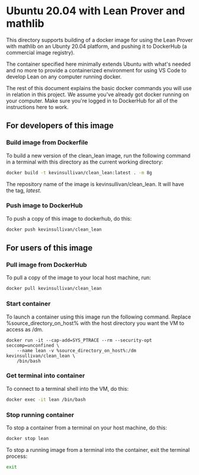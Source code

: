 # Ubuntu 20.04 with Lean Prover and mathlib

This directory supports building of a docker
image for using the Lean Prover with mathlib
on an Ubunty 20.04 platform, and pushing it 
to DockerHub (a commercial image registry). 

The container specified here minimally extends
Ubuntu with what's needed and no more to provide
a containerized environment for using VS Code
to develop Lean on any computer running docker.

The rest of this document explains the basic
docker commands you will use in relation in 
this project. We assume you've already got
docker running on your computer. Make sure 
you're logged in to DockerHub for all of the
instructions here to work. 

## For developers of this image
### Build image from Dockerfile

To build a new version of the clean_lean image, run
the following command in a terminal with this directory
as the current working directory:
``` sh
docker build -t kevinsullivan/clean_lean:latest . -m 8g
```
The repository name of the image is kevinsullivan/clean_lean.
It will have the tag, *latest*.

### Push image to DockerHub

To push a copy of this image to dockerhub, do this:
``` sh
docker push kevinsullivan/clean_lean
```

## For users of this image
### Pull image from DockerHub
To pull a copy of the image to your local host machine, run: 
```sh
docker pull kevinsullivan/clean_lean
```

### Start container
To launch a container using this image run the following command.
Replace %source_directory_on_host% with the host directory you want 
the VM to access as /dm.
```
docker run -it --cap-add=SYS_PTRACE --rm --security-opt seccomp=unconfined \
    --name lean -v %source_directory_on_host%:/dm kevinsullivan/clean_lean \
    /bin/bash
```

### Get terminal into container
To connect to a terminal shell into the VM, do this:
``` sh
docker exec -it lean /bin/bash
```

### Stop running container
To stop a container from a terminal on your host machine, do this:
``` sh
docker stop lean
```
To stop a running image from a terminal into the container, exit the terminal process:
``` sh
exit
```
